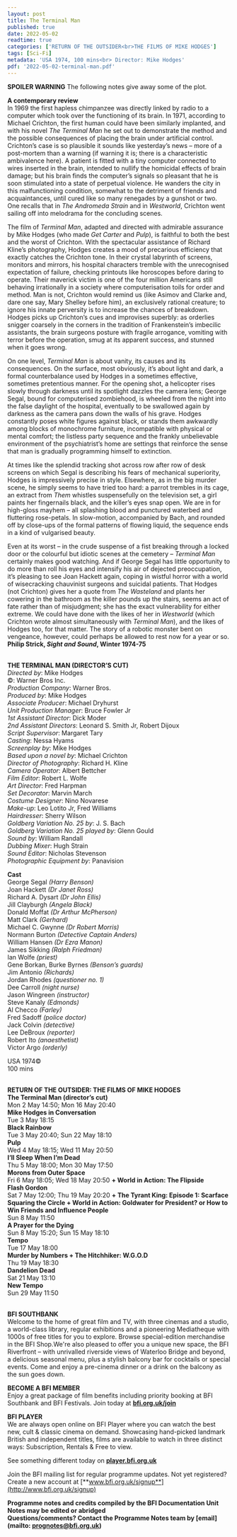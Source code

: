 ```yaml
---
layout: post
title: The Terminal Man
published: true
date: 2022-05-02
readtime: true
categories: ['RETURN OF THE OUTSIDER<br>THE FILMS OF MIKE HODGES']
tags: [Sci-Fi]
metadata: 'USA 1974, 100 mins<br> Director: Mike Hodges'
pdf: '2022-05-02-terminal-man.pdf'
---
```


**SPOILER WARNING** The following notes give away some of the plot.

**A contemporary review**  
In 1969 the first hapless chimpanzee was directly linked by radio to a computer which took over the functioning of its brain. In 1971, according to Michael Crichton, the first human could have been similarly implanted, and with his novel _The Terminal Man_ he set out to demonstrate the method and the possible consequences of placing the brain under artificial control. Crichton’s case is so plausible it sounds like yesterday’s news – more of a post-mortem than a warning (if warning it is; there is a characteristic ambivalence here). A patient is fitted with a tiny computer connected to wires inserted in the brain, intended to nullify the homicidal effects of brain damage; but his brain finds the computer’s signals so pleasant that he is soon stimulated into a state of perpetual violence. He wanders the city in this malfunctioning condition, somewhat to the detriment of friends and acquaintances, until cured like so many renegades by a gunshot or two. One recalls that in _The Andromeda Strain_ and in _Westworld_, Crichton went sailing off into melodrama for the concluding scenes.

The film of _Terminal Man_, adapted and directed with admirable assurance by Mike Hodges (who made _Get Carter_ and _Pulp_), is faithful to both the best and the worst of Crichton. With the spectacular assistance of Richard Kline’s photography, Hodges creates a mood of precarious efficiency that exactly catches the Crichton tone. In their crystal labyrinth of screens, monitors and mirrors, his hospital characters tremble with the unrecognised expectation of failure, checking printouts like horoscopes before daring to operate. Their maverick victim is one of the four million Americans still behaving irrationally in a society where computerisation toils for order and method. Man is not, Crichton would remind us (like Asimov and Clarke and, dare one say, Mary Shelley before him), an exclusively rational creature; to ignore his innate perversity is to increase the chances of breakdown. Hodges picks up Crichton’s cues and improvises superbly: as orderlies snigger coarsely in the corners in the tradition of Frankenstein’s imbecilic assistants, the brain surgeons posture with fragile arrogance, vomiting with terror before the operation, smug at its apparent success, and stunned when it goes wrong.

On one level, _Terminal Man_ is about vanity, its causes and its consequences. On the surface, most obviously, it’s about light and dark, a formal counterbalance used by Hodges in a sometimes effective, sometimes pretentious manner. For the opening shot, a helicopter rises slowly through darkness until its spotlight dazzles the camera lens; George Segal, bound for computerised zombiehood, is wheeled from the night into the false daylight of the hospital, eventually to be swallowed again by darkness as the camera pans down the walls of his grave. Hodges constantly poses white figures against black, or stands them awkwardly among blocks of monochrome furniture, incompatible with physical or mental comfort; the listless party sequence and the frankly unbelievable environment of the psychiatrist’s home are settings that reinforce the sense that man is gradually programming himself to extinction.

At times like the splendid tracking shot across row after row of desk screens on which Segal is describing his fears of mechanical superiority, Hodges is impressively precise in style. Elsewhere, as in the big murder scene, he simply seems to have tried too hard: a parrot trembles in its cage, an extract from _Them_ whistles suspensefully on the television set, a girl paints her fingernails black, and the killer’s eyes snap open. We are in for high-gloss mayhem – all splashing blood and punctured waterbed and fluttering rose-petals. In slow-motion, accompanied by Bach, and rounded off by close-ups of the formal patterns of flowing liquid, the sequence ends in a kind of vulgarised beauty.

Even at its worst – in the crude suspense of a fist breaking through a locked door or the colourful but idiotic scenes at the cemetery – _Terminal Man_ certainly makes good watching. And if George Segal has little opportunity to do more than roll his eyes and intensify his air of dejected preoccupation, it’s pleasing to see Joan Hackett again, coping in wistful horror with a world of wisecracking chauvinist surgeons and suicidal patients. That Hodges (not Crichton) gives her a quote from _The Wasteland_ and plants her cowering in the bathroom as the killer pounds up the stairs, seems an act of fate rather than of misjudgment; she has the exact vulnerability for either extreme. We could have done with the likes of her in _Westworld_ (which Crichton wrote almost simultaneously with _Terminal Man_), and the likes of Hodges too, for that matter. The story of a robotic monster bent on vengeance, however, could perhaps be allowed to rest now for a year or so.  
**Philip Strick, _Sight and Sound_, Winter 1974-75**
<br><br>

**THE TERMINAL MAN (DIRECTOR’S CUT)**  
_Directed by_: Mike Hodges  
©: Warner Bros Inc.  
_Production Company_: Warner Bros.  
_Produced by_: Mike Hodges  
_Associate Producer_: Michael Dryhurst  
_Unit Production Manager_: Bruce Fowler Jr  
_1st Assistant Director_: Dick Moder  
_2nd Assistant Directors_: Leonard S. Smith Jr, Robert Dijoux  
_Script Supervisor_: Margaret Tary  
_Casting_: Nessa Hyams  
_Screenplay by_: Mike Hodges  
_Based upon a novel by_: Michael Crichton  
_Director of Photography_: Richard H. Kline  
_Camera Operator_: Albert Bettcher  
_Film Editor_: Robert L. Wolfe  
_Art Director_: Fred Harpman  
_Set Decorator_: Marvin March  
_Costume Designer_: Nino Novarese  
_Make-up_: Leo Lotito Jr, Fred Williams  
_Hairdresser_: Sherry Wilson  
_Goldberg Variation No. 25 by_: J. S. Bach  
_Goldberg Variation No. 25 played by_: Glenn Gould  
_Sound by_: William Randall  
_Dubbing Mixer_: Hugh Strain  
_Sound Editor_: Nicholas Stevenson  
_Photographic Equipment by_: Panavision

**Cast**  
George Segal _(Harry Benson)_  
Joan Hackett _(Dr Janet Ross)_  
Richard A. Dysart _(Dr John Ellis)_  
Jill Clayburgh _(Angela Black)_  
Donald Moffat _(Dr Arthur McPherson)_  
Matt Clark _(Gerhard)_  
Michael C. Gwynne _(Dr Robert Morris)_  
Normann Burton _(Detective Captain Anders)_  
William Hansen _(Dr Ezra Manon)_  
James Sikking _(Ralph Friedman)_  
Ian Wolfe _(priest)_  
Gene Borkan, Burke Byrnes _(Benson’s guards)_  
Jim Antonio _(Richards)_  
Jordan Rhodes _(questioner no. 1)_  
Dee Carroll _(night nurse)_  
Jason Wingreen _(instructor)_  
Steve Kanaly _(Edmonds)_  
Al Checco _(Farley)_  
Fred Sadoff _(police doctor)_  
Jack Colvin _(detective)_  
Lee DeBroux _(reporter)_  
Robert Ito _(anaesthetist)_  
Victor Argo _(orderly)_

USA 1974©  
100 mins<br>
<br>


**RETURN OF THE OUTSIDER:  THE FILMS OF MIKE HODGES**<br>
**The Terminal Man (director’s cut)**<br>
Mon 2 May 14:50; Mon 16 May 20:40<br>
**Mike Hodges in Conversation**<br>
Tue 3 May 18:15<br>
**Black Rainbow**<br>
Tue 3 May 20:40; Sun 22 May 18:10<br>
**Pulp**<br>
Wed 4 May 18:15; Wed 11 May 20:50<br>
**I’ll Sleep When I’m Dead**<br>
Thu 5 May 18:00; Mon 30 May 17:50<br>
**Morons from Outer Space**<br>
Fri 6 May 18:05; Wed 18 May 20:50 **+ World in Action: The Flipside**<br>
**Flash Gordon**<br>
Sat 7 May 12:00; Thu 19 May 20:20 **+ The Tyrant King: Episode 1: Scarface**<br>
**Squaring the Circle + World in Action:  Goldwater for President? or How to Win Friends and Influence People**<br>
Sun 8 May 11:50<br>
**A Prayer for the Dying**<br>
Sun 8 May 15:20; Sun 15 May 18:10<br>
**Tempo**<br>
Tue 17 May 18:00<br>
**Murder by Numbers + The Hitchhiker: W.G.O.D**<br>
Thu 19 May 18:30<br>
**Dandelion Dead**<br>
Sat 21 May 13:10<br>
**New Tempo**<br>
Sun 29 May 11:50<br>
<br>

**BFI SOUTHBANK**  
Welcome to the home of great film and TV, with three cinemas and a studio, a world-class library, regular exhibitions and a pioneering Mediatheque with 1000s of free titles for you to explore. Browse special-edition merchandise in the BFI Shop.We&#39;re also pleased to offer you a unique new space, the BFI Riverfront – with unrivalled riverside views of Waterloo Bridge and beyond, a delicious seasonal menu, plus a stylish balcony bar for cocktails or special events. Come and enjoy a pre-cinema dinner or a drink on the balcony as the sun goes down.  

**BECOME A BFI MEMBER**  
Enjoy a great package of film benefits including priority booking at BFI Southbank and BFI Festivals. Join today at [**bfi.org.uk/join**](http://www.bfi.org.uk/join)  

**BFI PLAYER**  
 We are always open online on BFI Player where you can watch the best new, cult &amp; classic cinema on demand. Showcasing hand-picked landmark British and independent titles, films are available to watch in three distinct ways: Subscription, Rentals &amp; Free to view.  

See something different today on [**player.bfi.org.uk**](https://player.bfi.org.uk)  

Join the BFI mailing list for regular programme updates. Not yet registered? Create a new account at [**www.bfi.org.uk/signup**](http://www.bfi.org.uk/signup)

**Programme notes and credits compiled by the BFI Documentation Unit  
Notes may be edited or abridged  
Questions/comments? Contact the Programme Notes team by [email](mailto: prognotes@bfi.org.uk)**

<!--stackedit_data:
eyJoaXN0b3J5IjpbLTgzNDMyNjMzXX0=
-->
